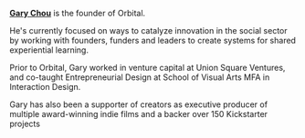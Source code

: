 **[Gary Chou](https://garychou.com)**  is the founder of Orbital. 

He's currently focused on ways to catalyze innovation in the social sector by working with founders, funders and leaders to create systems for shared experiential learning. 

Prior to Orbital, Gary worked in venture capital at Union Square Ventures, and co-taught Entrepreneurial Design at School of Visual Arts MFA in Interaction Design.

Gary has also been a supporter of creators as executive producer of multiple award-winning indie films and a backer over 150 Kickstarter projects
